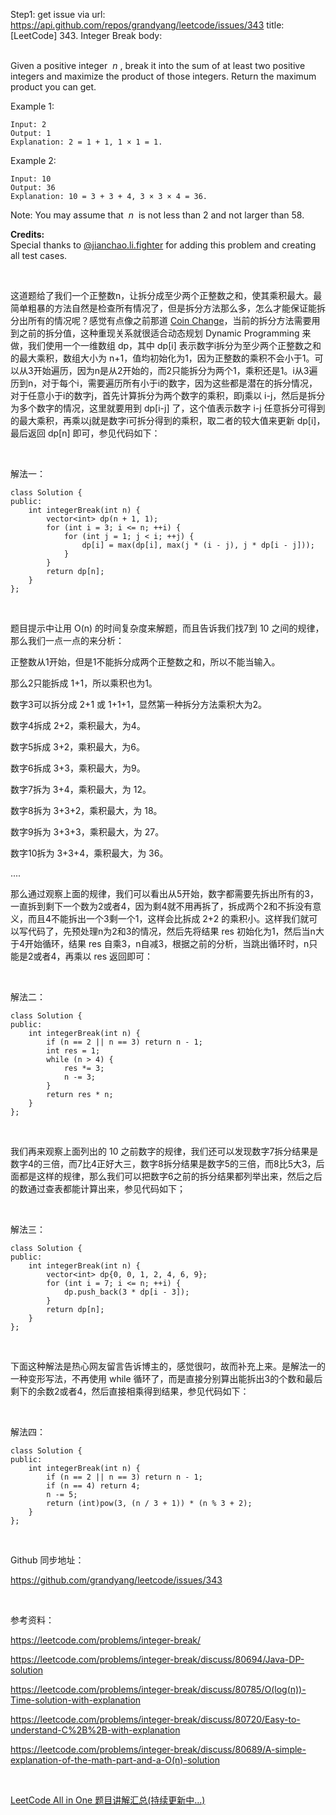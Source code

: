 Step1: get issue via url: https://api.github.com/repos/grandyang/leetcode/issues/343 
 title:[LeetCode] 343. Integer Break 
 body:  
  

Given a positive integer  _n_ , break it into the sum of at least two positive integers and maximize the product of those integers. Return the maximum product you can get.

Example 1:
    
    
    Input: 2
    Output: 1
    Explanation: 2 = 1 + 1, 1 × 1 = 1.

Example 2:
    
    
    Input: 10
    Output: 36
    Explanation: 10 = 3 + 3 + 4, 3 × 3 × 4 = 36.

Note: You may assume that  _n_  is not less than 2 and not larger than 58.

**Credits:**  
Special thanks to [@jianchao.li.fighter](https://leetcode.com/discuss/user/jianchao.li.fighter) for adding this problem and creating all test cases.

 

这道题给了我们一个正整数n，让拆分成至少两个正整数之和，使其乘积最大。最简单粗暴的方法自然是检查所有情况了，但是拆分方法那么多，怎么才能保证能拆分出所有的情况呢？感觉有点像之前那道 [Coin Change](http://www.cnblogs.com/grandyang/p/5138186.html)，当前的拆分方法需要用到之前的拆分值，这种重现关系就很适合动态规划 Dynamic Programming 来做，我们使用一个一维数组 dp，其中 dp[i] 表示数字i拆分为至少两个正整数之和的最大乘积，数组大小为 n+1，值均初始化为1，因为正整数的乘积不会小于1。可以从3开始遍历，因为n是从2开始的，而2只能拆分为两个1，乘积还是1。i从3遍历到n，对于每个i，需要遍历所有小于i的数字，因为这些都是潜在的拆分情况，对于任意小于i的数字j，首先计算拆分为两个数字的乘积，即j乘以 i-j，然后是拆分为多个数字的情况，这里就要用到 dp[i-j] 了，这个值表示数字 i-j 任意拆分可得到的最大乘积，再乘以j就是数字i可拆分得到的乘积，取二者的较大值来更新 dp[i]，最后返回 dp[n] 即可，参见代码如下：

 

解法一：
    
    
    class Solution {
    public:
        int integerBreak(int n) {
            vector<int> dp(n + 1, 1);
            for (int i = 3; i <= n; ++i) {
                for (int j = 1; j < i; ++j) {
                    dp[i] = max(dp[i], max(j * (i - j), j * dp[i - j]));
                }
            }
            return dp[n];
        }
    };

 

题目提示中让用 O(n) 的时间复杂度来解题，而且告诉我们找7到 10 之间的规律，那么我们一点一点的来分析：

正整数从1开始，但是1不能拆分成两个正整数之和，所以不能当输入。

那么2只能拆成 1+1，所以乘积也为1。

数字3可以拆分成 2+1 或 1+1+1，显然第一种拆分方法乘积大为2。

数字4拆成 2+2，乘积最大，为4。

数字5拆成 3+2，乘积最大，为6。

数字6拆成 3+3，乘积最大，为9。

数字7拆为 3+4，乘积最大，为 12。

数字8拆为 3+3+2，乘积最大，为 18。

数字9拆为 3+3+3，乘积最大，为 27。

数字10拆为 3+3+4，乘积最大，为 36。

....

那么通过观察上面的规律，我们可以看出从5开始，数字都需要先拆出所有的3，一直拆到剩下一个数为2或者4，因为剩4就不用再拆了，拆成两个2和不拆没有意义，而且4不能拆出一个3剩一个1，这样会比拆成 2+2 的乘积小。这样我们就可以写代码了，先预处理n为2和3的情况，然后先将结果 res 初始化为1，然后当n大于4开始循环，结果 res 自乘3，n自减3，根据之前的分析，当跳出循环时，n只能是2或者4，再乘以 res 返回即可：

 

解法二：
    
    
    class Solution {
    public:
        int integerBreak(int n) {
            if (n == 2 || n == 3) return n - 1;
            int res = 1;
            while (n > 4) {
                res *= 3;
                n -= 3;
            }
            return res * n;
        }
    };

 

我们再来观察上面列出的 10 之前数字的规律，我们还可以发现数字7拆分结果是数字4的三倍，而7比4正好大三，数字8拆分结果是数字5的三倍，而8比5大3，后面都是这样的规律，那么我们可以把数字6之前的拆分结果都列举出来，然后之后的数通过查表都能计算出来，参见代码如下；

 

解法三：
    
    
    class Solution {
    public:
        int integerBreak(int n) {
            vector<int> dp{0, 0, 1, 2, 4, 6, 9};
            for (int i = 7; i <= n; ++i) {
                dp.push_back(3 * dp[i - 3]);
            }
            return dp[n];
        }
    };

 

下面这种解法是热心网友留言告诉博主的，感觉很叼，故而补充上来。是解法一的一种变形写法，不再使用 while 循环了，而是直接分别算出能拆出3的个数和最后剩下的余数2或者4，然后直接相乘得到结果，参见代码如下：

 

解法四：
    
    
    class Solution {
    public:
        int integerBreak(int n) {
            if (n == 2 || n == 3) return n - 1;
            if (n == 4) return 4;
            n -= 5;
            return (int)pow(3, (n / 3 + 1)) * (n % 3 + 2);
        }
    };

 

Github 同步地址：

<https://github.com/grandyang/leetcode/issues/343>

 

参考资料：

<https://leetcode.com/problems/integer-break/>

<https://leetcode.com/problems/integer-break/discuss/80694/Java-DP-solution>

<https://leetcode.com/problems/integer-break/discuss/80785/O(log(n))-Time-solution-with-explanation>

<https://leetcode.com/problems/integer-break/discuss/80720/Easy-to-understand-C%2B%2B-with-explanation>

<https://leetcode.com/problems/integer-break/discuss/80689/A-simple-explanation-of-the-math-part-and-a-O(n)-solution>

 

[LeetCode All in One 题目讲解汇总(持续更新中...)](http://www.cnblogs.com/grandyang/p/4606334.html)

